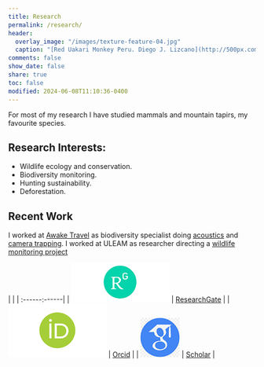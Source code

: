 ```yaml
---
title: Research
permalink: /research/
header:
  overlay_image: "/images/texture-feature-04.jpg"
  caption: "[Red Uakari Monkey Peru. Diego J. Lizcano](http://500px.com/dlizcano)"
comments: false
show_date: false
share: true
toc: false
modified: 2024-06-08T11:10:36-0400
---
```

For most of my research I have studied mammals and mountain tapirs, my favourite species.

## Research Interests:

* Wildlife ecology and conservation.
* Biodiversity monitoring.
* Hunting sustainability.
* Deforestation.

## Recent Work
I worked at [Awake Travel](https://awakebio.awake.travel/) as biodiversity specialist doing [acoustics](https://awakebio.awake.travel/) and [camera trapping](https://app.wildlifeinsights.org/initiatives/2000134/Awake-CameraTrap). 
I worked at ULEAM as researcher directing a [wildlife monitoring project](https://faunamanabi.github.io/)



|      |      |
:------:------|
|  ![image](/images/ResearchGate_icon.png)    | [ResearchGate](https://www.researchgate.net/profile/Diego_Lizcano)    |
|   ![image](/images/orcid-og-image.png) |   [Orcid](https://orcid.org/0000-0002-9648-0576)    |
|   ![image](/images/GoogleScholar_ico.png)   |   [Scholar](https://scholar.google.com/citations?user=P6110SYAAAAJ&hl=en)   |